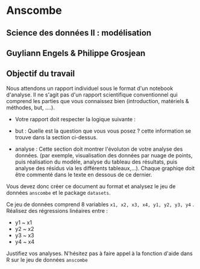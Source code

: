 # Anscombe
## Science des données II : modélisation
## Guyliann Engels & Philippe Grosjean

## Objectif du travail

Nous attendons un rapport individuel sous le format d'un notebook d'analyse. Il ne s'agit pas d'un rapport scientifique conventionnel qui comprend les parties que vous connaissez bien (introduction, matériels & méthodes, but, ....).

- Votre rapport doit respecter la logique suivante :

- but : Quelle est la question que vous vous posez ? cette information se trouve dans la section ci-dessus.

- analyse : Cette section doit montrer l'évoluton de votre analyse des données. (par exemple, visualisation des données par nuage de points, puis réalisation du modèle, analyse du tableau des résultats, puis analyse des résidus via les différents tableaux,...). Chaque graphiqe doit être commenté dans le texte en dessous de ce dernier.

Vous devez donc créer ce document au format et analysez le jeu de données `anscombe` et le package `datasets`. 

Ce jeu de données comprend 8 variables `x1, x2, x3, x4, y1, y2, y3, y4` . Réalisez des régressions linéaires entre :

- y1 ~ x1
- y2 ~ x2
- y3 ~ x3
- y4 ~ x4

Justifiez vos analyses. N'hésitez pas à faire appel à la fonction d'aide dans R sur le jeu de données `anscombe`
